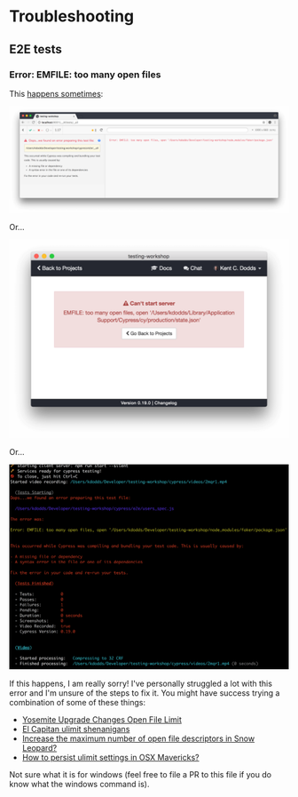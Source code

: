 # Troubleshooting

## E2E tests

### Error: EMFILE: too many open files

This [happens sometimes](https://github.com/cypress-io/cypress/issues/369):

![emfile](./emfile.png)

Or...

![emfile2](./emfile2.png)

Or...

![emfile3](./emfile3.png)

If this happens, I am really sorry! I've personally struggled a lot with this
error and I'm unsure of the steps to fix it. You might have success trying a
combination of some of these things:

- [Yosemite Upgrade Changes Open File Limit](http://blog.mact.me/2014/10/22/yosemite-upgrade-changes-open-file-limit)
- [El Capitan ulimit shenanigans](https://blog.dekstroza.io/ulimit-shenanigans-on-osx-el-capitan/)
- [Increase the maximum number of open file descriptors in Snow Leopard?](http://superuser.com/questions/302754/increase-the-maximum-number-of-open-file-descriptors-in-snow-leopard)
- [How to persist ulimit settings in OSX Mavericks?](http://unix.stackexchange.com/a/221988/29088)

Not sure what it is for windows (feel free to file a PR to this file if you
do know what the windows command is).
